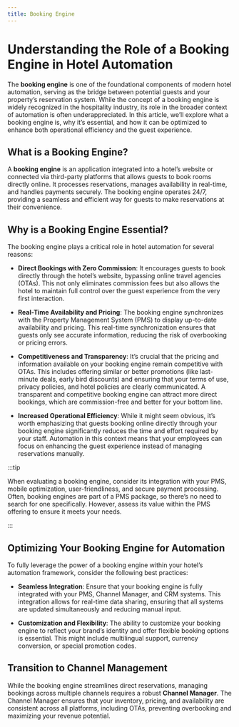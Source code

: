 ```yaml
---
title: Booking Engine
---
```


# Understanding the Role of a Booking Engine in Hotel Automation

The **booking engine** is one of the foundational components of modern hotel automation, serving as the bridge between potential guests and your property’s reservation system. While the concept of a booking engine is widely recognized in the hospitality industry, its role in the broader context of automation is often underappreciated. In this article, we’ll explore what a booking engine is, why it’s essential, and how it can be optimized to enhance both operational efficiency and the guest experience.

## What is a Booking Engine?

A **booking engine** is an application integrated into a hotel’s website or connected via third-party platforms that allows guests to book rooms directly online. It processes reservations, manages availability in real-time, and handles payments securely. The booking engine operates 24/7, providing a seamless and efficient way for guests to make reservations at their convenience.

## Why is a Booking Engine Essential?

The booking engine plays a critical role in hotel automation for several reasons:

- **Direct Bookings with Zero Commission**: It encourages guests to book directly through the hotel’s website, bypassing online travel agencies (OTAs). This not only eliminates commission fees but also allows the hotel to maintain full control over the guest experience from the very first interaction.

- **Real-Time Availability and Pricing**: The booking engine synchronizes with the Property Management System (PMS) to display up-to-date availability and pricing. This real-time synchronization ensures that guests only see accurate information, reducing the risk of overbooking or pricing errors.

- **Competitiveness and Transparency**: It’s crucial that the pricing and information available on your booking engine remain competitive with OTAs. This includes offering similar or better promotions (like last-minute deals, early bird discounts) and ensuring that your terms of use, privacy policies, and hotel policies are clearly communicated. A transparent and competitive booking engine can attract more direct bookings, which are commission-free and better for your bottom line.

- **Increased Operational Efficiency**: While it might seem obvious, it’s worth emphasizing that guests booking online directly through your booking engine significantly reduces the time and effort required by your staff. Automation in this context means that your employees can focus on enhancing the guest experience instead of managing reservations manually.

:::tip

When evaluating a booking engine, consider its integration with your PMS, mobile optimization, user-friendliness, and secure payment processing. Often, booking engines are part of a PMS package, so there’s no need to search for one specifically. However, assess its value within the PMS offering to ensure it meets your needs.

:::

## Optimizing Your Booking Engine for Automation

To fully leverage the power of a booking engine within your hotel’s automation framework, consider the following best practices:

- **Seamless Integration**: Ensure that your booking engine is fully integrated with your PMS, Channel Manager, and CRM systems. This integration allows for real-time data sharing, ensuring that all systems are updated simultaneously and reducing manual input.

- **Customization and Flexibility**: The ability to customize your booking engine to reflect your brand’s identity and offer flexible booking options is essential. This might include multilingual support, currency conversion, or special promotion codes.

## Transition to Channel Management

While the booking engine streamlines direct reservations, managing bookings across multiple channels requires a robust **Channel Manager**. The Channel Manager ensures that your inventory, pricing, and availability are consistent across all platforms, including OTAs, preventing overbooking and maximizing your revenue potential.

